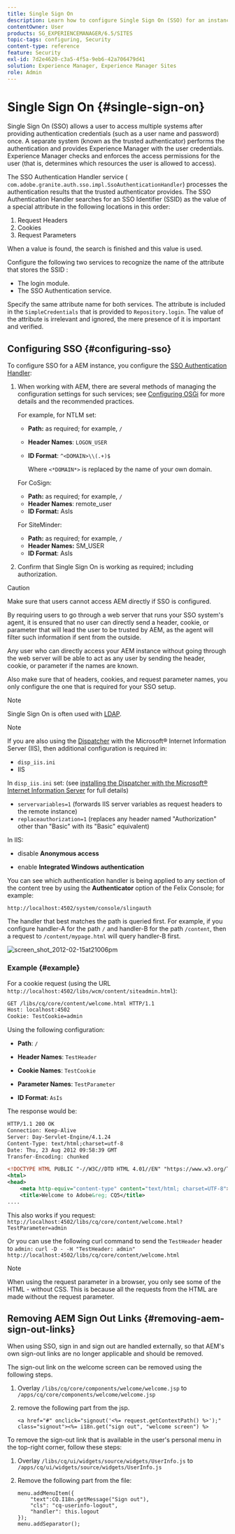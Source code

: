 ```yaml
---
title: Single Sign On
description: Learn how to configure Single Sign On (SSO) for an instance of Adobe Experience Manager (AEM).
contentOwner: User
products: SG_EXPERIENCEMANAGER/6.5/SITES
topic-tags: configuring, Security
content-type: reference
feature: Security
exl-id: 7d2e4620-c3a5-4f5a-9eb6-42a706479d41
solution: Experience Manager, Experience Manager Sites
role: Admin
---
```

# Single Sign On {#single-sign-on}

Single Sign On (SSO) allows a user to access multiple systems after providing authentication credentials (such as a user name and password) once. A separate system (known as the trusted authenticator) performs the authentication and provides Experience Manager with the user credentials. Experience Manager checks and enforces the access permissions for the user (that is, determines which resources the user is allowed to access).

The SSO Authentication Handler service ( `com.adobe.granite.auth.sso.impl.SsoAuthenticationHandler`) processes the authentication results that the trusted authenticator provides. The SSO Authentication Handler searches for an SSO Identifier (SSID) as the value of a special attribute in the following locations in this order:

1. Request Headers
1. Cookies
1. Request Parameters

When a value is found, the search is finished and this value is used.

Configure the following two services to recognize the name of the attribute that stores the SSID :

* The login module.
* The SSO Authentication service.

Specify the same attribute name for both services. The attribute is included in the `SimpleCredentials` that is provided to `Repository.login`. The value of the attribute is irrelevant and ignored, the mere presence of it is important and verified.

## Configuring SSO {#configuring-sso}

To configure SSO for a AEM instance, you configure the [SSO Authentication Handler](/help/sites-deploying/osgi-configuration-settings.md#adobegranitessoauthenticationhandler):

1. When working with AEM, there are several methods of managing the configuration settings for such services; see [Configuring OSGi](/help/sites-deploying/configuring-osgi.md) for more details and the recommended practices.

   For example, for NTLM set:

    * **Path:** as required; for example, `/`
    * **Header Names**: `LOGON_USER`
    * **ID Format**: `^<DOMAIN>\\(.+)$`

      Where `<*DOMAIN*>` is replaced by the name of your own domain.

   For CoSign:

    * **Path:** as required; for example, `/`
    * **Header Names**: remote_user
    * **ID Format:** AsIs

   For SiteMinder:

    * **Path:** as required; for example, `/`
    * **Header Names:** SM_USER
    * **ID Format**: AsIs

1. Confirm that Single Sign On is working as required; including authorization.

>[!CAUTION]
>
>Make sure that users cannot access AEM directly if SSO is configured.
>
>By requiring users to go through a web server that runs your SSO system's agent, it is ensured that no user can directly send a header, cookie, or parameter that will lead the user to be trusted by AEM, as the agent will filter such information if sent from the outside.
>
>Any user who can directly access your AEM instance without going through the web server will be able to act as any user by sending the header, cookie, or parameter if the names are known.
>
>Also make sure that of headers, cookies, and request parameter names, you only configure the one that is required for your SSO setup.
>

>[!NOTE]
>
>Single Sign On is often used with [LDAP](/help/sites-administering/ldap-config.md).

>[!NOTE]
>
>If you are also using the [Dispatcher](https://experienceleague.adobe.com/docs/experience-manager-dispatcher/using/dispatcher.html) with the Microsoft&reg; Internet Information Server (IIS), then additional configuration is required in:
>
>* `disp_iis.ini`
>* IIS
>
>In `disp_iis.ini` set:
>(see [installing the Dispatcher with the Microsoft&reg; Internet Information Server](https://experienceleague.adobe.com/docs/experience-manager-dispatcher/using/getting-started/dispatcher-install.html#microsoft-internet-information-server) for full details)
>
>* `servervariables=1` (forwards IIS server variables as request headers to the remote instance)
>* `replaceauthorization=1` (replaces any header named "Authorization" other than "Basic" with its "Basic" equivalent)
>
>In IIS:
>
>* disable **Anonymous access**
>
>* enable **Integrated Windows authentication**
>

You can see which authentication handler is being applied to any section of the content tree by using the **Authenticator** option of the Felix Console; for example:

`http://localhost:4502/system/console/slingauth`

The handler that best matches the path is queried first. For example, if you configure handler-A for the path `/` and handler-B for the path `/content`, then a request to `/content/mypage.html` will query handler-B first.

![screen_shot_2012-02-15at21006pm](assets/screen_shot_2012-02-15at21006pm.png)

### Example {#example}

For a cookie request (using the URL `http://localhost:4502/libs/wcm/content/siteadmin.html`):

```xml
GET /libs/cq/core/content/welcome.html HTTP/1.1
Host: localhost:4502
Cookie: TestCookie=admin
```

Using the following configuration:

* **Path**: `/`

* **Header Names**: `TestHeader`

* **Cookie Names**: `TestCookie`

* **Parameter Names**: `TestParameter`

* **ID Format**: `AsIs`

The response would be:

```xml
HTTP/1.1 200 OK
Connection: Keep-Alive
Server: Day-Servlet-Engine/4.1.24
Content-Type: text/html;charset=utf-8
Date: Thu, 23 Aug 2012 09:58:39 GMT
Transfer-Encoding: chunked

<!DOCTYPE HTML PUBLIC "-//W3C//DTD HTML 4.01//EN" "https://www.w3.org/TR/html4/strict.dtd">
<html>
<head>
    <meta http-equiv="content-type" content="text/html; charset=UTF-8">
    <title>Welcome to Adobe&reg; CQ5</title>
....
```

This also works if you request:
`http://localhost:4502/libs/cq/core/content/welcome.html?TestParameter=admin`

Or you can use the following curl command to send the `TestHeader` header to `admin:`
`curl -D - -H "TestHeader: admin" http://localhost:4502/libs/cq/core/content/welcome.html`

>[!NOTE]
>
>When using the request parameter in a browser, you only see some of the HTML - without CSS. This is because all the requests from the HTML are made without the request parameter.

## Removing AEM Sign Out Links {#removing-aem-sign-out-links}

When using SSO, sign in and sign out are handled externally, so that AEM's own sign-out links are no longer applicable and should be removed.

The sign-out link on the welcome screen can be removed using the following steps.

1. Overlay `/libs/cq/core/components/welcome/welcome.jsp` to `/apps/cq/core/components/welcome/welcome.jsp`
1. remove the following part from the jsp.

   `<a href="#" onclick="signout('<%= request.getContextPath() %>');" class="signout"><%= i18n.get("sign out", "welcome screen") %>`

To remove the sign-out link that is available in the user's personal menu in the top-right corner, follow these steps:

1. Overlay `/libs/cq/ui/widgets/source/widgets/UserInfo.js` to `/apps/cq/ui/widgets/source/widgets/UserInfo.js`

1. Remove the following part from the file:

   ```
   menu.addMenuItem({
       "text":CQ.I18n.getMessage("Sign out"),
       "cls": "cq-userinfo-logout",
       "handler": this.logout
   });
   menu.addSeparator();
   ```
